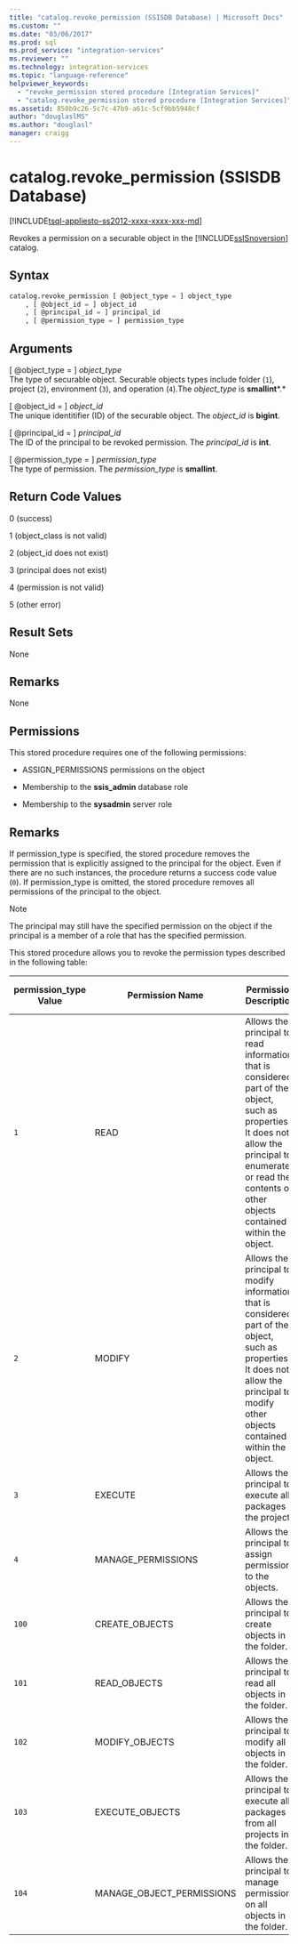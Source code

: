 ```yaml
---
title: "catalog.revoke_permission (SSISDB Database) | Microsoft Docs"
ms.custom: ""
ms.date: "03/06/2017"
ms.prod: sql
ms.prod_service: "integration-services"
ms.reviewer: ""
ms.technology: integration-services
ms.topic: "language-reference"
helpviewer_keywords: 
  - "revoke_permission stored procedure [Integration Services]"
  - "catalog.revoke_permission stored procedure [Integration Services]"
ms.assetid: 850b9c26-5c7c-47b9-a61c-5cf9bb5948cf
author: "douglaslMS"
ms.author: "douglasl"
manager: craigg
---
```

# catalog.revoke_permission (SSISDB Database)
[!INCLUDE[tsql-appliesto-ss2012-xxxx-xxxx-xxx-md](../../includes/tsql-appliesto-ss2012-xxxx-xxxx-xxx-md.md)]

  Revokes a permission on a securable object in the [!INCLUDE[ssISnoversion](../../includes/ssisnoversion-md.md)] catalog.  
  
## Syntax  
  
```sql
catalog.revoke_permission [ @object_type = ] object_type  
    , [ @object_id = ] object_id  
    , [ @principal_id = ] principal_id  
    , [ @permission_type = ] permission_type  
```  
  
## Arguments  
 [ @object_type = ] *object_type*  
 The type of securable object. Securable objects types include folder (`1`), project (`2`), environment (`3`), and operation (`4`).The *object_type* is **smallint***.*  
  
 [ @object_id = ] *object_id*  
 The unique identitifier (ID) of the securable object. The *object_id* is **bigint**.  
  
 [ @principal_id = ] *principal_id*  
 The ID of the principal to be revoked permission. The *principal_id* is **int**.  
  
 [ @permission_type = ] *permission_type*  
 The type of permission. The *permission_type* is **smallint**.  
  
## Return Code Values  
 0 (success)  
  
 1 (object_class is not valid)  
  
 2 (object_id does not exist)  
  
 3 (principal does not exist)  
  
 4 (permission is not valid)  
  
 5 (other error)  
  
## Result Sets  
 None  
  
## Remarks  
 None  
  
## Permissions  
 This stored procedure requires one of the following permissions:  
  
-   ASSIGN_PERMISSIONS permissions on the object  
  
-   Membership to the **ssis_admin** database role  
  
-   Membership to the **sysadmin** server role  
  
## Remarks  
 If permission_type is specified, the stored procedure removes the permission that is explicitly assigned to the principal for the object. Even if there are no such instances, the procedure returns a success code value (`0`). If permission_type is omitted, the stored procedure removes all permissions of the principal to the object.  
  
> [!NOTE]  
>  The principal may still have the specified permission on the object if the principal is a member of a role that has the specified permission.  
  
 This stored procedure allows you to revoke the permission types described in the following table:  
  
|permission_type Value|Permission Name|Permission Description|Applicable Object Types|  
|----------------------------|---------------------|----------------------------|-----------------------------|  
|`1`|READ|Allows the principal to read information that is considered part of the object, such as properties. It does not allow the principal to enumerate or read the contents of other objects contained within the object.|Folder, Project, Environment, Operation|  
|`2`|MODIFY|Allows the principal to modify information that is considered part of the object, such as properties. It does not allow the principal to modify other objects contained within the object.|Folder, Project, Environment, Operation|  
|`3`|EXECUTE|Allows the principal to execute all packages in the project.|Project|  
|`4`|MANAGE_PERMISSIONS|Allows the principal to assign permissions to the objects.|Folder, Project, Environment, Operation|  
|`100`|CREATE_OBJECTS|Allows the principal to create objects in the folder.|Folder|  
|`101`|READ_OBJECTS|Allows the principal to read all objects in the folder.|Folder|  
|`102`|MODIFY_OBJECTS|Allows the principal to modify all objects in the folder.|Folder|  
|`103`|EXECUTE_OBJECTS|Allows the principal to execute all packages from all projects in the folder.|Folder|  
|`104`|MANAGE_OBJECT_PERMISSIONS|Allows the principal to manage permissions on all objects in the folder.|Folder|  
  
  
